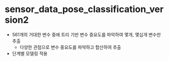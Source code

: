 # sensor_data_pose_classification_version2
 * 561개의 거대한 변수 중에 트리 기반 변수 중요도를 파악하여 몇개, 몇십개 변수만 추출
   * 다양한 관점으로 변수 중요도를 파악하고 합산하여 추출
 * 단계별 모델링 적용
